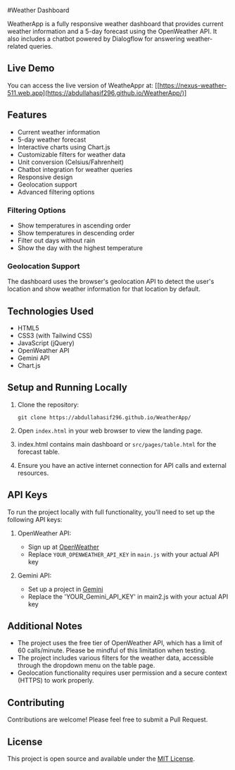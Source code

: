 #Weather Dashboard

WeatherApp is a fully responsive weather dashboard that provides current weather information and a 5-day forecast using the OpenWeather API. It also includes a chatbot powered by Dialogflow for answering weather-related queries.

## Live Demo

You can access the live version of WeatheAppr at: [[https://nexus-weather-511.web.app](https://abdullahasif296.github.io/WeatherApp/)]

## Features

- Current weather information
- 5-day weather forecast
- Interactive charts using Chart.js
- Customizable filters for weather data
- Unit conversion (Celsius/Fahrenheit)
- Chatbot integration for weather queries
- Responsive design
- Geolocation support
- Advanced filtering options

### Filtering Options

- Show temperatures in ascending order
- Show temperatures in descending order
- Filter out days without rain
- Show the day with the highest temperature

### Geolocation Support

The dashboard uses the browser's geolocation API to detect the user's location and show weather information for that location by default.

## Technologies Used

- HTML5
- CSS3 (with Tailwind CSS)
- JavaScript (jQuery)
- OpenWeather API
- Gemini API
- Chart.js


## Setup and Running Locally

1. Clone the repository:
   ```
   git clone https://abdullahasif296.github.io/WeatherApp/

   ```

2. Open `index.html` in your web browser to view the landing page.

3. index.html contains main dashboard or `src/pages/table.html` for the forecast table.

4. Ensure you have an active internet connection for API calls and external resources.

## API Keys

To run the project locally with full functionality, you'll need to set up the following API keys:

1. OpenWeather API:
   - Sign up at [OpenWeather](https://openweathermap.org/api)
   - Replace `YOUR_OPENWEATHER_API_KEY` in `main.js` with your actual API key

2. Gemini API:
   - Set up a project in [Gemini](https://ai.google.dev/aistudio)
   - Replace the 'YOUR_Gemini_API_KEY' in main2.js with your actual API key



## Additional Notes

- The project uses the free tier of OpenWeather API, which has a limit of 60 calls/minute. Please be mindful of this limitation when testing.
- The project includes various filters for the weather data, accessible through the dropdown menu on the table page.
- Geolocation functionality requires user permission and a secure context (HTTPS) to work properly.

## Contributing

Contributions are welcome! Please feel free to submit a Pull Request.

## License

This project is open source and available under the [MIT License](LICENSE).
